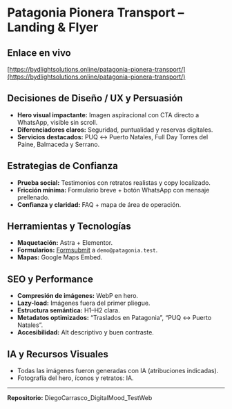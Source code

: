 # Patagonia Pionera Transport – Landing & Flyer

## Enlace en vivo
[https://bydlightsolutions.online/patagonia-pionera-transport/](https://bydlightsolutions.online/patagonia-pionera-transport/)

## Decisiones de Diseño / UX y Persuasión
- **Hero visual impactante:** Imagen aspiracional con CTA directo a WhatsApp, visible sin scroll.
- **Diferenciadores claros:** Seguridad, puntualidad y reservas digitales.
- **Servicios destacados:** PUQ ↔ Puerto Natales, Full Day Torres del Paine, Balmaceda y Serrano.

## Estrategias de Confianza
- **Prueba social:** Testimonios con retratos realistas y copy localizado.
- **Fricción mínima:** Formulario breve + botón WhatsApp con mensaje prellenado.
- **Confianza y claridad:** FAQ + mapa de área de operación.

## Herramientas y Tecnologías
- **Maquetación:** Astra + Elementor.
- **Formularios:** [Formsubmit](https://formsubmit.co/) a `demo@patagonia.test`.
- **Mapas:** Google Maps Embed.

## SEO y Performance
- **Compresión de imágenes:** WebP en hero.
- **Lazy-load:** Imágenes fuera del primer pliegue.
- **Estructura semántica:** H1–H2 clara.
- **Metadatos optimizados:** “Traslados en Patagonia”, “PUQ ↔ Puerto Natales”.
- **Accesibilidad:** Alt descriptivo y buen contraste.

## IA y Recursos Visuales
- Todas las imágenes fueron generadas con IA (atribuciones indicadas).
- Fotografía del hero, íconos y retratos: IA.

---

**Repositorio:** DiegoCarrasco_DigitalMood_TestWeb


 
 



